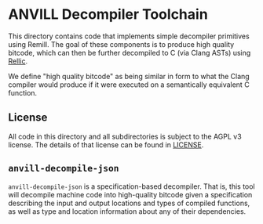 # ANVILL Decompiler Toolchain

This directory contains code that implements simple decompiler primitives
using Remill. The goal of these components is to produce high quality bitcode,
which can then be further decompiled to C (via Clang ASTs) using [Rellic](https://github.com/trailofbits/rellic.git). 

We define "high quality bitcode" as being similar in form to what the
Clang compiler would produce if it were executed on a semantically
equivalent C function.

## License

All code in this directory and all subdirectories is subject to the AGPL
v3 license. The details of that license can be found in [LICENSE](LICENSE).

## `anvill-decompile-json`

`anvill-decompile-json` is a specification-based decompiler. That is,
this tool will decompile machine code into high-quality bitcode given
a specification describing the input and output locations and
types of compiled functions, as well as type and location information
about any of their dependencies.
